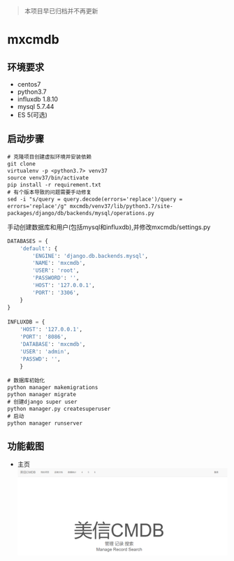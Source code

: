> 本项目早已归档并不再更新
# mxcmdb
## 环境要求
- centos7
- python3.7
- influxdb 1.8.10
- mysql 5.7.44
- ES 5(可选)
## 启动步骤
```shell
# 克隆项目创建虚拟环境并安装依赖
git clone
virtualenv -p <python3.7> venv37
source venv37/bin/activate
pip install -r requirement.txt
# 有个版本导致的问题需要手动修复
sed -i "s/query = query.decode(errors='replace')/query = errors='replace'/g" mxcmdb/venv37/lib/python3.7/site-packages/django/db/backends/mysql/operations.py
```
手动创建数据库和用户(包括mysql和influxdb),并修改mxcmdb/settings.py
```python
DATABASES = {
    'default': {
        'ENGINE': 'django.db.backends.mysql',
        'NAME': 'mxcmdb',
        'USER': 'root',
        'PASSWORD': '',
        'HOST': '127.0.0.1',
        'PORT': '3306',
    }
}

INFLUXDB = {
    'HOST': '127.0.0.1',
    'PORT': '8086',
    'DATABASE': 'mxcmdb',
    'USER': 'admin',
    'PASSWD': '',
    }
```
```shell
# 数据库初始化
python manager makemigrations
python manager migrate
# 创建django super user
python manager.py createsuperuser
# 启动
python manager runserver
```
## 功能截图
- 主页
  ![](https://github.com/occultagg/mxcmdb/blob/main/screenshot/index.png)
